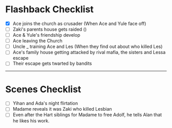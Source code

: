 # Flashback Checklist
- [x] Ace joins the church as crusader (When Ace and Yule face off)
- [ ] Zaki's parents house gets raided ()
- [ ] Ace & Yule's friendship develop
- [ ] Ace leaving the Church
- [ ] Uncle _ training Ace and Les (When they find out about who killed Les)
- [ ] Ace's family house getting attacked by rival mafia, the sisters and Lessa escape
- [ ] Their escape gets twarted by bandits

- - - -
# Scenes Checklist
- [ ] Yihan and Ada's night flirtation
- [ ] Madame reveals it was Zaki who killed Lesbian
- [ ] Even after the Hart siblings for Madame to free Adolf, he tells Alan that he likes his work.
